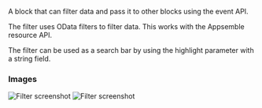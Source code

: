 A block that can filter data and pass it to other blocks using the event API.

The filter uses OData filters to filter data. This works with the Appsemble resource API.

The filter can be used as a search bar by using the highlight parameter with a string field.

### Images

![Filter screenshot](https://gitlab.com/appsemble/appsemble/-/raw/0.35.13/config/assets/filter.png)
![Filter screenshot](https://gitlab.com/appsemble/appsemble/-/raw/0.35.13/config/assets/filter-search-bar.png)

